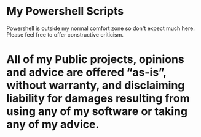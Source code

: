 # My Powershell Scripts
Powershell is outside my normal comfort zone so don't expect much here. 
Please feel free to offer constructive criticism.

# All of my Public projects, opinions and advice are offered “as-is”, without warranty, and disclaiming liability for damages resulting from using any of my software or taking any of my advice.
